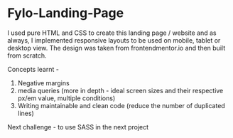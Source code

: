 # Fylo-Landing-Page

I used pure HTML and CSS to create this landing page / website and as always, I implemented responsive layouts to be used on mobile, tablet or desktop view. The design was taken from frontendmentor.io and then built from scratch.

Concepts learnt -
1. Negative margins
2. media queries (more in depth - ideal screen sizes and their respective px/em value, multiple conditions)
3. Writing maintainable and clean code (reduce the number of duplicated lines)

Next challenge - to use SASS in the next project
